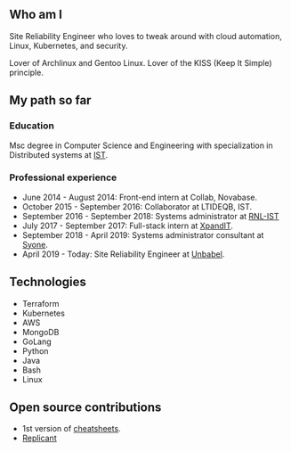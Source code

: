 ## Who am I
Site Reliability Engineer who loves to tweak around with cloud automation, Linux, Kubernetes, and security.


Lover of Archlinux and Gentoo Linux. Lover of the KISS (Keep It Simple) principle.

## My path so far
### Education
Msc degree in Computer Science and Engineering with specialization in Distributed systems at [IST](tecnico.ulisboa.pt).

### Professional experience
 - June 2014 - August 2014: Front-end intern at Collab, Novabase.
 - October 2015 - September 2016: Collaborator at LTIDEQB, IST.
 - September 2016 - September 2018: Systems administrator at [RNL-IST](rnl.tecnico.ulisboa.pt)
 - July 2017 - September 2017: Full-stack intern at [XpandIT](https://www.xpand-it.com).
 - September 2018 - April 2019: Systems administrator consultant at [Syone](https://www.syone.com/).
 - April 2019 - Today: Site Reliability Engineer at [Unbabel](unbabel.com).


## Technologies
 - Terraform
 - Kubernetes
 - AWS
 - MongoDB
 - GoLang
 - Python
 - Java
 - Bash
 - Linux

## Open source contributions
 - 1st version of [cheatsheets](https://github.com/cheat/cheat).
 - [Replicant](https://github.com/Unbabel/replicant)


